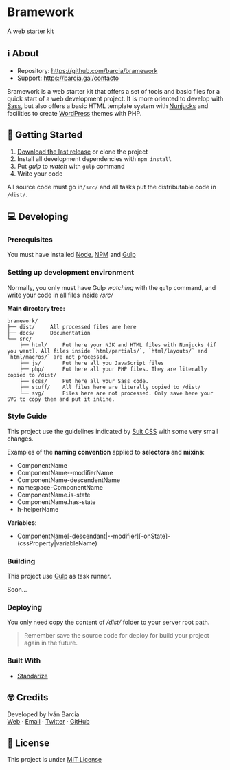 # Bramework
A web starter kit


## ℹ️ About
- Repository: https://github.com/barcia/bramework
- Support: https://barcia.gal/contacto

Bramework is a web starter kit that offers a set of tools and basic files for a quick start of a web development project. It is more oriented to develop with [Sass](http://sass-lang.com), but also offers a basic HTML template system with [Nunjucks](https://mozilla.github.io/nunjucks/) and facilities to create [WordPress](https://wordpress.org) themes with PHP.


## 🛫 Getting Started

1. [Download the last release](https://github.com/barcia/bramework/archive/master.zip) or clone the project
2. Install all development dependencies with `npm install`
3. Put *gulp* to *watch* with `gulp` command
4. Write your code

All source code must go in`/src/` and all tasks put the distributable code in `/dist/`.


## 💻 Developing

### Prerequisites
You must have installed [Node](https://nodejs.org/en/download/), [NPM](https://www.npmjs.com/get-npm) and [Gulp](https://github.com/gulpjs/gulp/blob/master/docs/getting-started.md)

### Setting up development environment
Normally, you only must have Gulp *watching* with the `gulp` command, and write your code in all files inside */src/*

**Main directory tree:**
```
bramework/
├── dist/     All processed files are here
├── docs/     Documentation
└── src/
    ├── html/     Put here your NJK and HTML files with Nunjucks (if you want). All files inside `html/partials/`, `html/layouts/` and `html/macros/` are not processed.
    ├── js/       Put here all you JavaScript files
    ├── php/      Put here all your PHP files. They are literally copied to /dist/
    ├── scss/     Put here all your Sass code.
    ├── stuff/    All files here are literally copied to /dist/
    └── svg/      Files here are not processed. Only save here your SVG to copy them and put it inline.
```

### Style Guide
This project use the guidelines indicated by [Suit CSS](https://suitcss.github.io) with some very small changes.

Examples of the **naming convention** applied to **selectors** and **mixins**:
- ComponentName
- ComponentName--modifierName
- ComponentName-descendentName
- namespace-ComponentName
- ComponentName.is-state
- ComponentName.has-state
- h-helperName

**Variables**:
- ComponentName[-descendant|--modifier][-onState]-(cssProperty|variableName)


### Building
This project use [Gulp](https://gulpjs.com) as task runner.

Soon…


### Deploying
You only need copy the content of */dist/* folder to your server root path.

> Remember save the source code for deploy for build your project again in the future.

### Built With
- [Standarize](https://github.com/barcia/standarize)



## 🤓 Credits
Developed by Iván Barcia  
[Web](https://barcia.gal) · [Email](mailto:ivan@barcia.gal) · [Twitter](http://www.twitter.com/bartzia) · [GitHub](http://www.github.com/barcia)



## 📄 License
This project is under [MIT License](https://github.com/barcia/bramework/blob/master/LICENSE)

